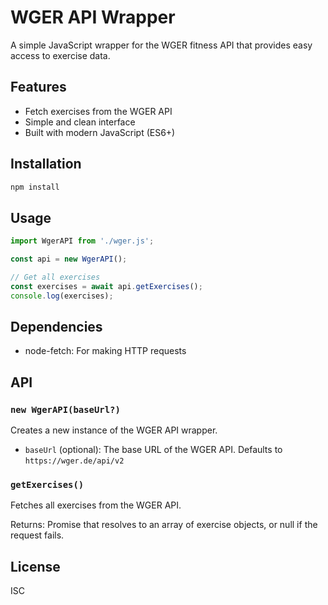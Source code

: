 # WGER API Wrapper

A simple JavaScript wrapper for the WGER fitness API that provides easy access to exercise data.

## Features

- Fetch exercises from the WGER API
- Simple and clean interface
- Built with modern JavaScript (ES6+)

## Installation

```bash
npm install
```

## Usage

```javascript
import WgerAPI from './wger.js';

const api = new WgerAPI();

// Get all exercises
const exercises = await api.getExercises();
console.log(exercises);
```

## Dependencies

- node-fetch: For making HTTP requests

## API

### `new WgerAPI(baseUrl?)`

Creates a new instance of the WGER API wrapper.

- `baseUrl` (optional): The base URL of the WGER API. Defaults to `https://wger.de/api/v2`

### `getExercises()`

Fetches all exercises from the WGER API.

Returns: Promise that resolves to an array of exercise objects, or null if the request fails.

## License

ISC
